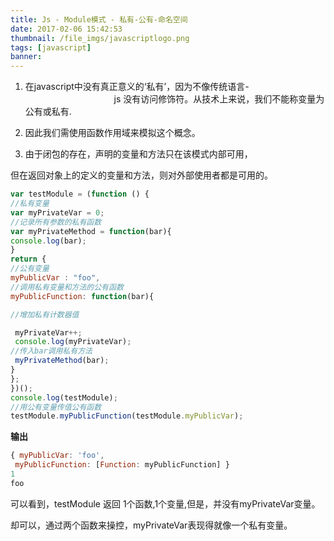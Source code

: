 ```yaml
---
title: Js - Module模式 - 私有-公有-命名空间
date: 2017-02-06 15:42:53
thumbnail: /file_imgs/javascriptlogo.png
tags: [javascript]
banner:
---
```



1.  在javascript中没有真正意义的‘私有’，因为不像传统语言-                                                                   js 没有访问修饰符。从技术上来说，我们不能称变量为公有或私有.</p>
2.  因此我们需使用函数作用域来模拟这个概念。

3.  由于闭包的存在，声明的变量和方法只在该模式内部可用，


<!-- more -->

但在返回对象上的定义的变量和方法，则对外部使用者都是可用的。

``` javascript
var testModule = (function () {
//私有变量
var myPrivateVar = 0;
//记录所有参数的私有函数
var myPrivateMethod = function(bar){
console.log(bar);
}
return {
//公有变量
myPublicVar : "foo",
//调用私有变量和方法的公有函数
myPublicFunction: function(bar){

//增加私有计数器值

 myPrivateVar++;
 console.log(myPrivateVar);
//传入bar调用私有方法
 myPrivateMethod(bar);
}
};
})();
console.log(testModule);
//用公有变量传值公有函数
testModule.myPublicFunction(testModule.myPublicVar);
```

**输出**

``` javascript
{ myPublicVar: 'foo',
 myPublicFunction: [Function: myPublicFunction] }
1
foo
```

可以看到，testModule 返回 1个函数,1个变量,但是，并没有myPrivateVar变量。

却可以，通过两个函数来操控，myPrivateVar表现得就像一个私有变量。
